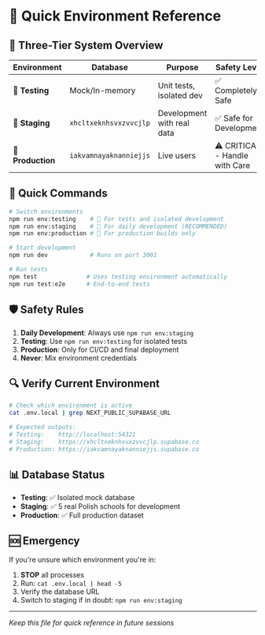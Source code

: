 # 🚀 Quick Environment Reference

## 🎯 Three-Tier System Overview

| Environment | Database | Purpose | Safety Level |
|-------------|----------|---------|--------------|
| **🧪 Testing** | Mock/In-memory | Unit tests, isolated dev | ✅ Completely Safe |
| **🔧 Staging** | `xhcltxeknhsvxzvvcjlp` | Development with real data | ✅ Safe for Development |
| **🚀 Production** | `iakvamnayaknanniejjs` | Live users | ⚠️ CRITICAL - Handle with Care |

## 🔄 Quick Commands

```bash
# Switch environments
npm run env:testing    # 🧪 For tests and isolated development
npm run env:staging    # 🔧 For daily development (RECOMMENDED)
npm run env:production # 🚀 For production builds only

# Start development
npm run dev            # Runs on port 3001

# Run tests
npm test              # Uses testing environment automatically
npm run test:e2e      # End-to-end tests
```

## 🛡️ Safety Rules

1. **Daily Development**: Always use `npm run env:staging`
2. **Testing**: Use `npm run env:testing` for isolated tests
3. **Production**: Only for CI/CD and final deployment
4. **Never**: Mix environment credentials

## 🔍 Verify Current Environment

```bash
# Check which environment is active
cat .env.local | grep NEXT_PUBLIC_SUPABASE_URL

# Expected outputs:
# Testing:    http://localhost:54321
# Staging:    https://xhcltxeknhsvxzvvcjlp.supabase.co  
# Production: https://iakvamnayaknanniejjs.supabase.co
```

## 📊 Database Status

- **Testing**: ✅ Isolated mock database
- **Staging**: ✅ 5 real Polish schools for development
- **Production**: ✅ Full production dataset

## 🆘 Emergency

If you're unsure which environment you're in:
1. **STOP** all processes
2. Run: `cat .env.local | head -5`
3. Verify the database URL
4. Switch to staging if in doubt: `npm run env:staging`

---
*Keep this file for quick reference in future sessions*